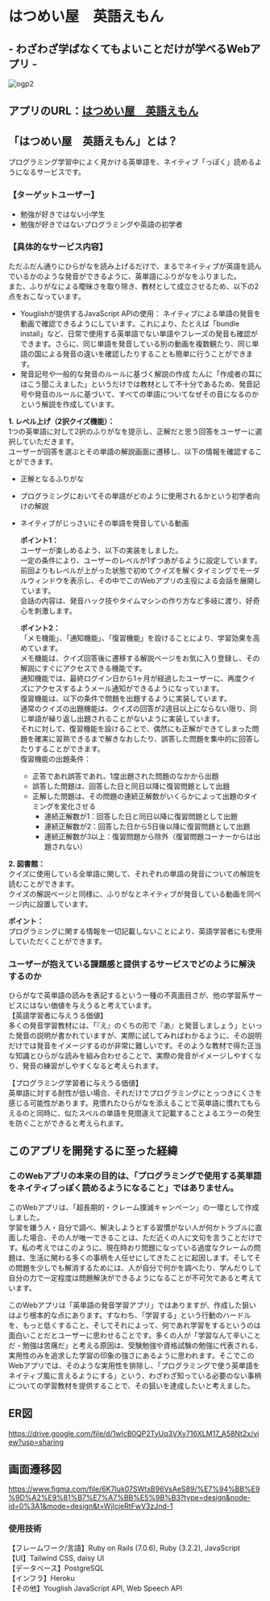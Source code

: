 # はつめい屋　英語えもん
## - わざわざ学ばなくてもよいことだけが学べるWebアプリ -

![ogp2](https://github.com/yamana-runteq41/eigoemon/assets/121042778/1c805842-2281-40a1-8b57-ae16b0aba45d)


## アプリのURL：[はつめい屋　英語えもん](https://www.eigoemon.com/)

## 「はつめい屋　英語えもん」とは？
プログラミング学習中によく見かける英単語を、ネイティブ「っぽく」読めるようになるサービスです。

### 【ターゲットユーザー】
- 勉強が好きではない小学生
- 勉強が好きではないプログラミングや英語の初学者

### 【具体的なサービス内容】
ただふだん通りにひらがなを読み上げるだけで、まるでネイティブが英語を読んでいるかのような発音ができるように、英単語にふりがなをふりました。<br>
また、ふりがなによる曖昧さを取り除き、教材として成立させるため、以下の2点をおこなっています。
- Youglishが提供するJavaScript APIの使用：
  ネイティブによる単語の発音を動画で確認できるようにしています。これにより、たとえば「bundle install」など、日常で使用する英単語でない単語やフレーズの発音も確認ができます。さらに、同じ単語を発音している別の動画を複数観たり、同じ単語の国による発音の違いを確認したりすることも簡単に行うことができます。
- 発音記号や一般的な発音のルールに基づく解説の作成
  たんに「作成者の耳にはこう聞こえました」というだけでは教材として不十分であるため、発音記号や発音のルールに基づいて、すべての単語についてなぜその音になるのかという解説を作成しています。

**1. レベル上げ（2択クイズ機能）：** <br>
1つの英単語に対して2択のふりがなを提示し、正解だと思う回答をユーザーに選択していただきます。<br>
ユーザーが回答を選ぶとその単語の解説画面に遷移し、以下の情報を確認することができます。
  - 正解となるふりがな
  - プログラミングにおいてその単語がどのように使用されるかという初学者向けの解説
  - ネイティブがじっさいにその単語を発音している動画
  
    **ポイント1：** <br>
    ユーザーが楽しめるよう、以下の実装をしました。<br>
    一定の条件により、ユーザーのレベルが1ずつあがるように設定しています。<br>
    前回よりもレベルが上がった状態で初めてクイズを解くタイミングでモーダルウィンドウを表示し、その中でこのWebアプリの主役による会話を展開しています。<br>
    会話の内容は、発音ハック技やタイムマシンの作り方など多岐に渡り、好奇心を刺激します。<br>
  
    **ポイント2：** <br>
    「メモ機能」、「通知機能」、「復習機能」を設けることにより、学習効果を高めています。<br>
    メモ機能は、クイズ回答後に遷移する解説ページをお気に入り登録し、その解説にすぐにアクセスできる機能です。<br>
    通知機能では、最終ログイン日から1ヶ月が経過したユーザーに、再度クイズにアクセスするようメール通知ができるようになっています。<br>
    復習機能は、以下の条件で問題を出題するように実装しています。<br>
    通常のクイズの出題機能は、クイズの回答が2週目以上にならない限り、同じ単語が繰り返し出題されることがないように実装しています。<br>
  それに対して、復習機能を設けることで、偶然にも正解ができてしまった問題を確実に習熟できるまで解きなおしたり、誤答した問題を集中的に回答したりすることができます。<br>
  復習機能の出題条件：
    - 正答であれ誤答であれ、1度出題された問題のなかから出題
    - 誤答した問題は、回答した日と同日以降に復習問題として出題
    - 正解した問題は、その問題の連続正解数がいくらかによって出題のタイミングを変化させる
      - 連続正解数が1：回答した日と同日以降に復習問題として出題
      - 連続正解数が2：回答した日から5日後以降に復習問題として出題
      - 連続正解数が3以上：復習問題から除外（復習問題コーナーからは出題されない）
  
  **2. 図書館：** <br>
  クイズに使用している全単語に関して、それぞれの単語の発音についての解説を読むことができます。<br>
  クイズの解説ページと同様に、ふりがなとネイティブが発音している動画を同ページ内に設置しています。<br>

  **ポイント：** <br>
  プログラミングに関する情報を一切記載しないことにより、英語学習者にも使用していただくことができます。

### ユーザーが抱えている課題感と提供するサービスでどのように解決するのか
  ひらがなで英単語の読みを表記するという一種の不真面目さが、他の学習系サービスにはない価値を与えうると考えています。<br>
  【英語学習者に与えうる価値】<br>
    多くの発音学習教材には、「『え』のくちの形で『あ』と発音しましょう」といった発音の説明が書かれていますが、実際に試してみればわかるように、その説明だけでは発音をイメージするのが非常に難しいです。そのような教材で得た正当な知識とひらがな読みを組み合わせることで、実際の発音がイメージしやすくなり、発音の練習がしやすくなると考えられます。

  【プログラミング学習者に与えうる価値】<br>
    英単語に対する耐性が低い場合、それだけでプログラミングにとっつきにくさを感じる可能性があります。見慣れたひらがなを添えることで英単語に慣れてもらえるのと同時に、似たスペルの単語を見間違えて記載することよるエラーの発生を防ぐことができると考えられます。

## このアプリを開発するに至った経緯
### このWebアプリの本来の目的は、「プログラミングで使用する英単語をネイティブっぽく読めるようになること」ではありません。

このWebアプリは、「超長期的・クレーム撲滅キャンペーン」の一環として作成しました。<br>
学習を嫌う人・自分で調べ、解決しようとする習慣がない人が何かトラブルに直面した場合、その人が唯一できることは、ただ近くの人に文句を言うことだけです。私の考えではこのように、現在時おり問題になっている過度なクレームの問題は、生活に関わる多くの事柄を人任せにしてきたことに起因します。そしてその問題を少しでも解消するためには、人が自分で何かを調べたり、学んだりして自分の力で一定程度は問題解決ができるようになることが不可欠であると考えています。

このWebアプリは「英単語の発音学習アプリ」ではありますが、作成した狙いはより根本的な点にあります。すなわち、「学習する」という行動のハードルを、もっと低くすること、そしてそれによって、何であれ学習をするというのは面白いことだとユーザーに思わせることです。多くの人が「学習なんて辛いことだ・勉強は苦痛だ」と考える原因は、受験勉強や資格試験の勉強に代表される、実用性のみを追求した学習の印象の強さにあるように思われます。そこでこのWebアプリでは、そのような実用性を排除し、「プログラミングで使う英単語をネイティブ風に言えるようにする」という、わざわざ知っている必要のない事柄についての学習教材を提供することで、その狙いを達成したいと考えました。
  

## ER図
https://drive.google.com/file/d/1wIcB0QP2TyUq3VXy716XLM17_A58Nt2x/view?usp=sharing


## 画面遷移図
https://www.figma.com/file/6K7Iuk07SWtxB96VsAeS89/%E7%94%BB%E9%9D%A2%E9%81%B7%E7%A7%BB%E5%9B%B3?type=design&node-id=0%3A1&mode=design&t=WjIcjeRtFwV3zJnd-1

### 使用技術 
【フレームワーク/言語】Ruby on Rails (7.0.6), Ruby (3.2.2), JavaScript<br>
【UI】Tailwind CSS, daisy UI<br>
【データベース】PostgreSQL<br>
【インフラ】Heroku<br>
【その他】Youglish JavaScript API, Web Speech API